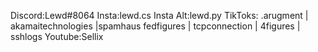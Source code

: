 Discord:Lewd#8064
Insta:lewd.cs
Insta Alt:lewd.py
TikToks: .arugment | akamaitechnologies |spamhaus
fedfigures | tcpconnection | 4figures | sshlogs
Youtube:Sellix

